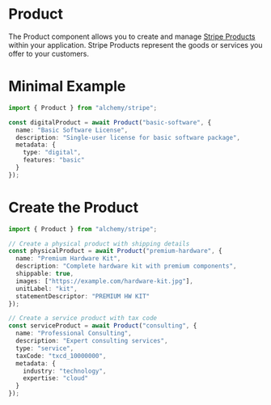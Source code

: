 # Product

The Product component allows you to create and manage [Stripe Products](https://stripe.com/docs/api/products) within your application. Stripe Products represent the goods or services you offer to your customers.

# Minimal Example

```ts
import { Product } from "alchemy/stripe";

const digitalProduct = await Product("basic-software", {
  name: "Basic Software License",
  description: "Single-user license for basic software package",
  metadata: {
    type: "digital",
    features: "basic"
  }
});
```

# Create the Product

```ts
import { Product } from "alchemy/stripe";

// Create a physical product with shipping details
const physicalProduct = await Product("premium-hardware", {
  name: "Premium Hardware Kit",
  description: "Complete hardware kit with premium components",
  shippable: true,
  images: ["https://example.com/hardware-kit.jpg"],
  unitLabel: "kit",
  statementDescriptor: "PREMIUM HW KIT"
});

// Create a service product with tax code
const serviceProduct = await Product("consulting", {
  name: "Professional Consulting",
  description: "Expert consulting services",
  type: "service",
  taxCode: "txcd_10000000",
  metadata: {
    industry: "technology",
    expertise: "cloud"
  }
});
```